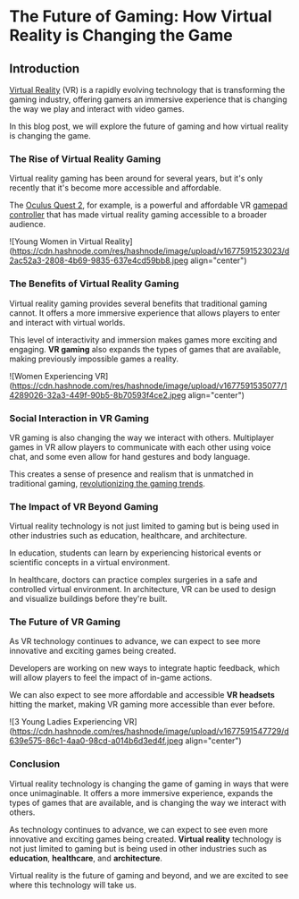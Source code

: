 # The Future of Gaming: How Virtual Reality is Changing the Game

## Introduction

[Virtual Reality](https://www.iberdrola.com/innovation/virtual-reality) (VR) is a rapidly evolving technology that is transforming the gaming industry, offering gamers an immersive experience that is changing the way we play and interact with video games.

In this blog post, we will explore the future of gaming and how virtual reality is changing the game.

### The Rise of Virtual Reality Gaming

Virtual reality gaming has been around for several years, but it's only recently that it's become more accessible and affordable.

The [Oculus Quest 2](https://www.meta.com/quest/products/quest-2/), for example, is a powerful and affordable VR [gamepad controller](https://gamepadtest.com/) that has made virtual reality gaming accessible to a broader audience.

![Young Women in Virtual Reality](https://cdn.hashnode.com/res/hashnode/image/upload/v1677591523023/d2ac52a3-2808-4b69-9835-637e4cd59bb8.jpeg align="center")

### The Benefits of Virtual Reality Gaming

Virtual reality gaming provides several benefits that traditional gaming cannot. It offers a more immersive experience that allows players to enter and interact with virtual worlds.

This level of interactivity and immersion makes games more exciting and engaging. **VR gaming** also expands the types of games that are available, making previously impossible games a reality.

![Women Experiencing VR](https://cdn.hashnode.com/res/hashnode/image/upload/v1677591535077/14289026-32a3-449f-90b5-8b70593f4ce2.jpeg align="center")

### Social Interaction in VR Gaming

VR gaming is also changing the way we interact with others. Multiplayer games in VR allow players to communicate with each other using voice chat, and some even allow for hand gestures and body language.

This creates a sense of presence and realism that is unmatched in traditional gaming, [revolutionizing the gaming trends](https://wetechies.hashnode.dev/how-artificial-intelligence-is-revolutionizing-the-gaming-industry).

### The Impact of VR Beyond Gaming

Virtual reality technology is not just limited to gaming but is being used in other industries such as education, healthcare, and architecture.

In education, students can learn by experiencing historical events or scientific concepts in a virtual environment.

In healthcare, doctors can practice complex surgeries in a safe and controlled virtual environment. In architecture, VR can be used to design and visualize buildings before they're built.

### The Future of VR Gaming

As VR technology continues to advance, we can expect to see more innovative and exciting games being created.

Developers are working on new ways to integrate haptic feedback, which will allow players to feel the impact of in-game actions.

We can also expect to see more affordable and accessible **VR headsets** hitting the market, making VR gaming more accessible than ever before.

![3 Young Ladies Experiencing VR](https://cdn.hashnode.com/res/hashnode/image/upload/v1677591547729/d639e575-86c1-4aa0-98cd-a014b6d3ed4f.jpeg align="center")

### Conclusion

Virtual reality technology is changing the game of gaming in ways that were once unimaginable. It offers a more immersive experience, expands the types of games that are available, and is changing the way we interact with others.

As technology continues to advance, we can expect to see even more innovative and exciting games being created. **Virtual reality** technology is not just limited to gaming but is being used in other industries such as **education**, **healthcare**, and **architecture**.

Virtual reality is the future of gaming and beyond, and we are excited to see where this technology will take us.